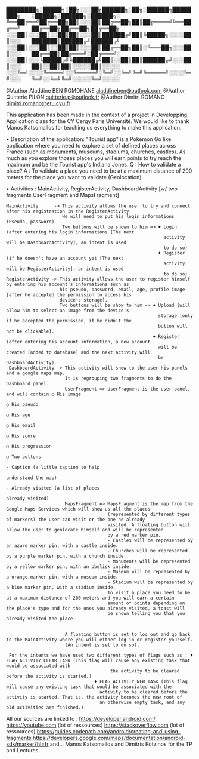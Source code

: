  ████████╗░█████╗░██╗░░░██╗██████╗░██╗░██████╗████████╗  ░█████╗░██████╗░██████╗░
 ╚══██╔══╝██╔══██╗██║░░░██║██╔══██╗██║██╔════╝╚══██╔══╝  ██╔══██╗██╔══██╗██╔══██╗
 ░░░██║░░░██║░░██║██║░░░██║██████╔╝██║╚█████╗░░░░██║░░░  ███████║██████╔╝██████╔╝
 ░░░██║░░░██║░░██║██║░░░██║██╔══██╗██║░╚═══██╗░░░██║░░░  ██╔══██║██╔═══╝░██╔═══╝░
 ░░░██║░░░╚█████╔╝╚██████╔╝██║░░██║██║██████╔╝░░░██║░░░  ██║░░██║██║░░░░░██║░░░░░
 ░░░╚═╝░░░░╚════╝░░╚═════╝░╚═╝░░╚═╝╚═╝╚═════╝░░░░╚═╝░░░  ╚═╝░░╚═╝╚═╝░░░░░╚═╝░░░░░

@Author Aladdine BEN ROMDHANE aladdineben@outlook.com
@Author Quitterie PILON       quitterie.p@outlook.fr
@Author Dimitri ROMANO        dimitri.romano@etu.cyu.fr

This application has been made in the context of a project in Developping Application
class for the CY Cergy Paris Université. We would like to thank Manos Katsomallos for
teaching us everything to make this application.

• Description of the application: 
    "Tourist app" is a Pokemon Go like application where you need to explore a set of
    defined places across France (such as monuments, museums, stadiums, churches, castles).
    As much as you explore thoses places you will earn points to try reach the maximum and be
    the Tourist app's Indiana Jones.
    Q : How to validate a place? 
    A : To validate a place you need to be at a maximum distance of 200 meters for the place
        you want to validate (Geolocation).

• Activities : MainActivity, RegisterActivity, DashboardActivity [w/ two fragments UserFragment and MapsFragment]

    MainActivity      -> This activity allows the user to try and connect after his registration in the RegisterActivity.
                         He will need to put his login informations (Pseudo, password)
                         Two buttons will be shown to him => ♦ Login (after entering his login informations [The next
                                                               activity will be DashboardActivity], an intent is used
                                                               to do so)
                                                             ♦ Register (if he doesn't have an account yet [The next
                                                               activity will be RegisterActivity], an intent is used
                                                               to do so)
    RegisterActivity -> This activity allows the user to register himself by entering his account's informations such as
                        his pseudo, password, email, age, profile image [after he accepted the permission to access his
                        device's storage].
                        Two buttons will be show to him => ♦ Upload (will allow him to select an image from the device's
                                                             storage [only if he accepted the permission, if he didn't the
                                                             button will not be clickable].
                                                           ♦ Register (after entering his account information, a new account
                                                             will be created [added to database] and the next activity will
                                                             be DashboardActivity).
     DashboardActivity -> This activity will show to the user his panels and a google maps map.
                          It is regrouping two fragments to do the Dashboard panel.
                          UserFragment => UserFragment is the user panel, and will contain ○ His image
                                                                                           ○ His pseudo
                                                                                           ○ His age
                                                                                           ○ His email
                                                                                           ○ His score
                                                                                           ○ His progression
                                                                                           ○ Two buttons
                                                                                              - Caption (a little caption to help
                                                                                                understand the map)
                                                                                              - Already visited (a list of places
                                                                                                already visited)
                          MapsFragment => MapsFragment is the map from the Google Maps Services which will show us all the places
                                          (represented by different types of markers) the user can visit or the one he already
                                          visited. A floating button will allow the user to geolocate himself and will be represented
                                          by a red marker pin.
                                          - Castles will be represented by an azure marker pin, with a castle inside.
                                          - Churches will be represented by a purple marker pin, with a church inside.
                                          - Monuments will be represented by a yellow marker pin, with an obelisk inside.
                                          - Museum will be represented by a orange marker pin, with a museum inside.
                                          - Stadium will be represented by a blue marker pin, with a stadium inside.
                                          To visit a place you need to be at a maximum distance of 200 meters and you will earn a certain
                                          amount of points depending on the place's type and for the ones you already visited, a toast will
                                          be shown telling you that you already visited the place.
                                        
                           
                          A floating button is set to log out and go back to the MainActivity where you will either log in or register yourself.
                          (An intent is set to do so).

     For the intents we have used two different types of flags such as : ♦ FLAG_ACTIVITY_CLEAR_TASK (This flag will cause any existing task that would be associated with
     									   the activity to be cleared before the activity is started.)
									 ♦ FLAG_ACTIVITY_NEW_TASK (This flag will cause any existing task that would be associated with the 
									   activity to be cleared before the activity is started. That is, the activity becomes the new root of
									   an otherwise empty task, and any old activities are finished.)
																																																																									
																																																																									
All our sources are linked to : https://developer.android.com/ 
				https://youtube.com (lot of ressources)
				https://stackoverflow.com (lot of ressources)
				https://guides.codepath.com/android/creating-and-using-fragments
				https://developers.google.com/maps/documentation/android-sdk/marker?hl=fr													and... Manos Katsomallos and Dimitris Kotzinos for the TP and Lectures.
